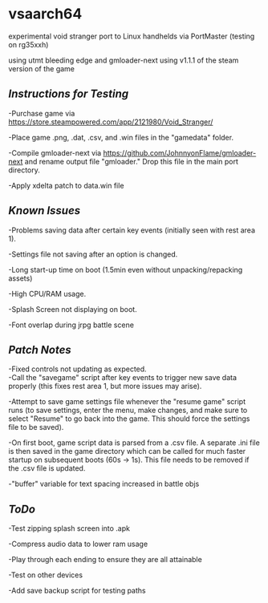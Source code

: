 # vsaarch64
experimental void stranger port to Linux handhelds via PortMaster (testing on rg35xxh)

using utmt bleeding edge and gmloader-next
using v1.1.1 of the steam version of the game

## *Instructions for Testing*

-Purchase game via https://store.steampowered.com/app/2121980/Void_Stranger/<br />

-Place game .png, .dat, .csv, and .win files in the "gamedata" folder. <br />

-Compile gmloader-next via https://github.com/JohnnyonFlame/gmloader-next and rename output file "gmloader." Drop this file in the main port directory. <br />

-Apply xdelta patch to data.win file <br />

## *Known Issues*

-Problems saving data after certain key events (initially seen with rest area 1).<br />

-Settings file not saving after an option is changed. <br />

-Long start-up time on boot (1.5min even without unpacking/repacking assets)<br />

-High CPU/RAM usage. <br />

-Splash Screen not displaying on boot. <br />

-Font overlap during jrpg battle scene <br />

## *Patch Notes*

-Fixed controls not updating as expected.<br />
-Call the "savegame" script after key events to trigger new save data properly (this fixes rest area 1, but more issues may arise). <br />

-Attempt to save game settings file whenever the "resume game" script runs (to save settings, enter the menu, make changes, and make sure to select "Resume" to go back into the game. This should force the settings file to be saved).<br />

-On first boot, game script data is parsed from a .csv file. A separate .ini file is then saved in the game directory which can be called for much faster startup on subsequent boots (60s -> 1s). This file needs to be removed if the .csv file is updated. <br />

-"buffer" variable for text spacing increased in battle objs <br />

## *ToDo*

-Test zipping splash screen into .apk <br />

-Compress audio data to lower ram usage <br />

-Play through each ending to ensure they are all attainable <br />

-Test on other devices <br />

-Add save backup script for testing paths <br />
